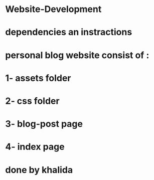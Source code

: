 # Website-Development

# dependencies an instractions
# personal blog website consist of :
# 1- assets folder 
# 2- css folder
# 3- blog-post page
# 4- index page 


# done by khalida 


